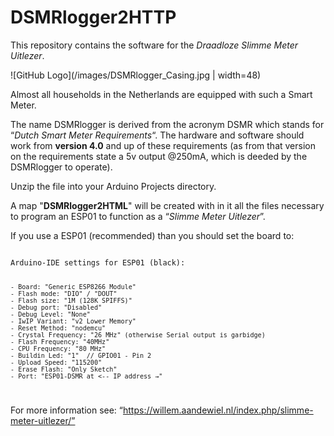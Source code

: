 # DSMRlogger2HTTP
This repository contains the software for the *Draadloze Slimme Meter Uitlezer*.

![GitHub Logo](/images/DSMRlogger_Casing.jpg | width=48)

Almost all households in the Netherlands are equipped with such a Smart Meter.

The name DSMRlogger is derived from the acronym DSMR which stands for “*Dutch Smart Meter Requirements*“.
The hardware and software should work from **version 4.0** and up of these requirements (as from that version on
the requirements state a 5v output @250mA, which is deeded by the DSMRlogger to operate).

Unzip the file into your Arduino Projects directory.

A map "**DSMRlogger2HTML**" will be created with in it all the files necessary to program an ESP01
to function as a “*Slimme Meter Uitlezer*”.

If you use a ESP01 (recommended) than you should set the board to:

<code>
Arduino-IDE settings for ESP01 (black):

    - Board: "Generic ESP8266 Module"
    - Flash mode: "DIO" / "DOUT"
    - Flash size: "1M (128K SPIFFS)"
    - Debug port: "Disabled"
    - Debug Level: "None"
    - IwIP Variant: "v2 Lower Memory"
    - Reset Method: "nodemcu"
    - Crystal Frequency: "26 MHz" (otherwise Serial output is garbidge)
    - Flash Frequency: "40MHz"
    - CPU Frequency: "80 MHz"
    - Buildin Led: "1"  // GPIO01 - Pin 2
    - Upload Speed: "115200"
    - Erase Flash: "Only Sketch"
    - Port: "ESP01-DSMR at <-- IP address →"
</code>

For more information see: “https://willem.aandewiel.nl/index.php/slimme-meter-uitlezer/”
